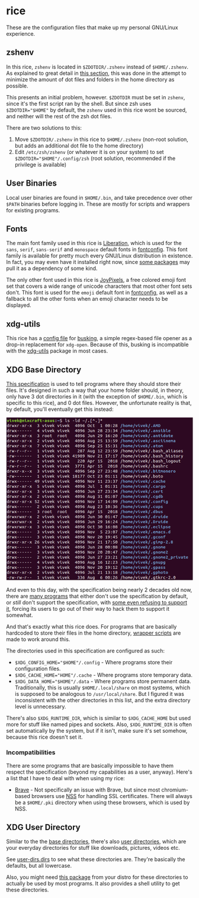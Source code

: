 # rice

These are the configuration files that make up my personal GNU/Linux experience.

## zshenv

In this rice, `zshenv` is located in `$ZDOTDIR/.zshenv` instead of `$HOME/.zshenv`. As explained to great detail in [this section](#xdg-base-directory), this was done in the attempt to minimize the amount of dot files and folders in the home directory as possible.

This presents an initial problem, however. `$ZDOTDIR` must be set in `zshenv`, since it's the first script ran by the shell. But since zsh uses `$ZDOTDIR="$HOME"` by default, the `zshenv` used in this rice wont be sourced, and neither will the rest of the zsh dot files.

There are two solutions to this:

1. Move `$ZDOTDIR/.zshenv` in this rice to `$HOME/.zshenv` (non-root solution, but adds an additional dot file to the home directory)
2. Edit `/etc/zsh/zshenv` (or whatever it is on your system) to set `$ZDOTDIR="$HOME"/.config/zsh` (root solution, recommended if the privilege is available)

## User Binaries

Local user binaries are found in `$HOME/.bin`, and take precedence over other `$PATH` binaries before logging in. These are mostly for scripts and wrappers for existing programs.

## Fonts

The main font family used in this rice is [Liberation](https://en.wikipedia.org/wiki/Liberation_fonts), which is used for the `sans`, `serif`, `sans-serif` and `monospace` default fonts in [fontconfig](.config/fontconfig/fonts.conf). This font family is available for pretty much every GNU/Linux distribution in existence. In fact, you may even have it installed right now, since [some packages](https://www.archlinux.org/packages/community/any/ttf-liberation) may pull it as a dependency of some kind.

The only other font used in this rice is [JoyPixels](https://www.joypixels.com/), a free colored emoji font set that covers a wide range of unicode characters that most other font sets don't. This font is used for the `emoji` default font in [fontconfig](.config/fontconfig/fonts.conf), as well as a fallback to all the other fonts when an emoji character needs to be displayed.

## xdg-utils

This rice has a [config file](.config/busking/config) for [busking](https://github.com/supplantr/busking), a simple regex-based file opener as a drop-in replacement for `xdg-open`. Because of this, busking is incompatible with the [xdg-utils](https://www.archlinux.org/packages/extra/x86_64/xdg-utils/) package in most cases.

## XDG Base Directory

[This specification](https://specifications.freedesktop.org/basedir-spec/basedir-spec-latest.html) is used to tell programs where they should store their files. It's designed in such a way that your home folder should, in theory, only have 3 dot directories in it (with the exception of `$HOME/.bin`, which is specific to this rice), and 0 dot files. However, the unfortunate reality is that, by default, you'll eventually get this instead:

<img src=readme/dotfilehell.webp>

And even to this day, with the specification being nearly 2 decades old now, there are [many programs](https://wiki.archlinux.org/index.php/XDG_Base_Directory#Support) that either don't use the specification by default, or *still* don't support the specification, with [some even refusing to support it](https://bugzilla.mindrot.org/show_bug.cgi?id=2050), forcing its users to go out of their way to hack them to support it somewhat.

And that's exactly what this rice does. For programs that are basically hardcoded to store their files in the home directory, [wrapper scripts](.bin) are made to work around this.

The directories used in this specification are configured as such:

+ `$XDG_CONFIG_HOME="$HOME"/.config` - Where programs store their configuration files.
+ `$XDG_CACHE_HOME="HOME"/.cache` - Where programs store temporary data.
+ `$XDG_DATA_HOME="$HOME"/.data` - Where programs store permanent data. Traditionally, this is usually `$HOME/.local/share` on most systems, which is supposed to be analogous to `/usr/local/share`. But I figured it was inconsistent with the other directories in this list, and the extra directory level is unnecessary.

There's also `$XDG_RUNTIME_DIR`, which is similar to `$XDG_CACHE_HOME` but used more for stuff like named pipes and sockets. Also, `$XDG_RUNTIME_DIR` is often set automatically by the system, but if it isn't, make sure it's set somehow, because this rice doesn't set it.

### Incompatibilities

There are some programs that are basically impossible to have them respect the specification (beyond my capabilities as a user, anyway). Here's a list that I have to deal with when using my rice:

+ [Brave]() - Not specifically an issue with Brave, but since most chromium-based browsers use [NSS](https://developer.mozilla.org/en-US/docs/Mozilla/Projects/NSS) for handling SSL certificates. There will always be a `$HOME/.pki` directory when using these browsers, which is used by NSS.

## XDG User Directory

Similar to the the [base directories](#xdg-base-directory), there's also [user directories](https://www.freedesktop.org/wiki/Software/xdg-user-dirs/), which are your everyday directories for stuff like downloads, pictures, videos etc.

See [user-dirs.dirs](.config/user-dirs.dirs) to see what these directories are. They're basically the defaults, but all lowercase.

Also, you might need [this package](https://www.archlinux.org/packages/extra/x86_64/xdg-user-dirs/) from your distro for these directories to actually be used by most programs. It also provides a shell utility to get these directories.
